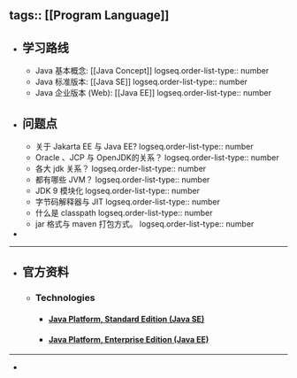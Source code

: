 tags:: [[Program Language]]
---

- ## 学习路线
	- Java 基本概念: [[Java Concept]]
	  logseq.order-list-type:: number
	- Java 标准版本: [[Java SE]]
	  logseq.order-list-type:: number
	- Java 企业版本 (Web): [[Java EE]]
	  logseq.order-list-type:: number
- ## 问题点
	- 关于 Jakarta EE 与 Java EE?
	  logseq.order-list-type:: number
	- Oracle 、JCP 与 OpenJDK的关系？
	  logseq.order-list-type:: number
	- 各大 jdk 关系？
	  logseq.order-list-type:: number
	- 都有哪些 JVM？
	  logseq.order-list-type:: number
	- JDK 9 模块化
	  logseq.order-list-type:: number
	- 字节码解释器与 JIT
	  logseq.order-list-type:: number
	- 什么是 classpath
	  logseq.order-list-type:: number
	- jar 格式与 maven 打包方式。
	  logseq.order-list-type:: number
-
- ---
- ## 官方资料
	- ### Technologies
		- #### [Java Platform, Standard Edition (Java SE)](https://docs.oracle.com/en/java/javase/index.html)
		- #### [Java Platform, Enterprise Edition (Java EE)](https://www.oracle.com/java/technologies/java-ee-glance.html)
- ---
-